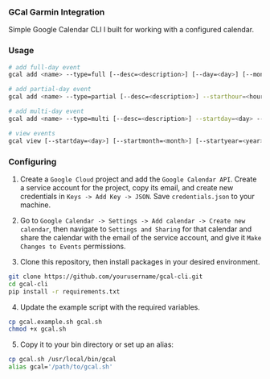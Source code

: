 ### GCal Garmin Integration

Simple Google Calendar CLI I built for working with a configured calendar.

### Usage

```bash
# add full-day event
gcal add <name> --type=full [--desc=<description>] [--day=<day>] [--month=<month>] [--year=<year>]

# add partial-day event
gcal add <name> --type=partial [--desc=<description>] --starthour=<hour> --startminute=<minute> --endhour=<hour> --endminute=<minute> [--day=<day>] [--month=<month>] [--year=<year>]

# add multi-day event
gcal add <name> --type=multi [--desc=<description>] --startday=<day> --startmonth=<month> --startyear=<year> --endday=<day> --endmonth=<month> --endyear=<year>

# view events
gcal view [--startday=<day>] [--startmonth=<month>] [--startyear=<year>] [--endday=<day>] [--endmonth=<month>] [--endyear=<year>]
```

### Configuring

1. Create a `Google Cloud` project and add the `Google Calendar API`. Create a service account for the project, copy its email, and create new credentials in `Keys -> Add Key -> JSON`. Save `credentials.json` to your machine.

2. Go to `Google Calendar -> Settings -> Add calendar -> Create new calendar`, then navigate to `Settings and Sharing` for that calendar and share the calendar with the email of the service account, and give it `Make Changes to Events` permissions.

3. Clone this repository, then install packages in your desired environment.

```bash
git clone https://github.com/yourusername/gcal-cli.git
cd gcal-cli
pip install -r requirements.txt
```

4. Update the example script with the required variables.

```bash
cp gcal.example.sh gcal.sh
chmod +x gcal.sh
```

5. Copy it to your bin directory or set up an alias:

```bash
cp gcal.sh /usr/local/bin/gcal
alias gcal='/path/to/gcal.sh'
```
